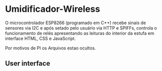 # Umidificador-Wireless
O microcontrolador ESP8266 (programado em C++) recebe sinais de sensores via I2C e após setado pelo usuário via HTTP e SPIFFs, controla o funcionamento de relés apresentando as leituras do interior da estufa em interface HTML, CSS e JavaScript. 

Por motivos de PI os Arquivos estao ocultos.

## User interface
